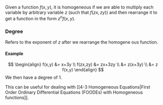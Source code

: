 Given a function $f(x,y)$, it is homogeneous if we are able to multiply each variable by arbitrary variable $z$ (such that $f(zx, zy)$) and then rearrange it to get a function in the form $z^nf(x,y)$.
### Degree
Refers to the exponent of $z$ after we rearrange the homogene
ous function.
#### Example
$$
\begin{align}
f(x,y) &= x+3y \\
f(zx,zy) &= zx+3zy \\
&= z(x+3y) \\
&= z f(x,y)
\end{align}
$$
We then have a degree of 1.

This can be useful for dealing with [[4-3 Homogeneous Equations|First Order Ordinary Differential Equations (FOODEs) with Homogeneous functions]].
